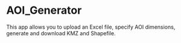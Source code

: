# AOI_Generator
This app allows you to upload an Excel file, specify AOI dimensions, generate and download KMZ and Shapefile.
